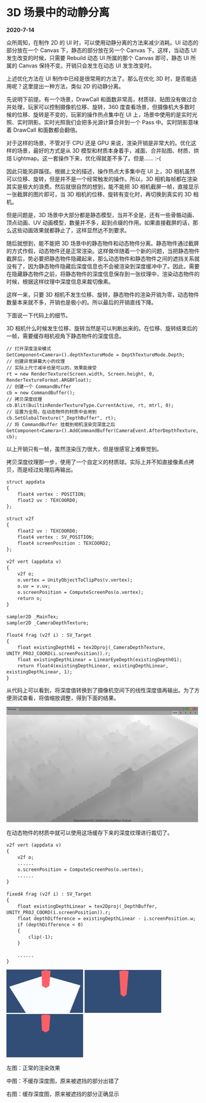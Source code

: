 # 3D 场景中的动静分离

**2020-7-14**

众所周知，在制作 2D 的 UI 时，可以使用动静分离的方法来减少消耗。UI 动态的部分放在一个 Canvas 下，静态的部分放在另一个 Canvas 下。这样，当动态 UI 发生改变的时候，只需要 Rebuild 动态 UI 所属的那个 Canvas 即可，静态 UI 所属的 Canvas 保持不变。开销只会发生在动态 UI 发生改变时。

上述优化方法在 UI 制作中已经是很常用的方法了。那么在优化 3D 时，是否能适用呢？这里提出一种方法，类似 2D 的动静分离。

先说明下前提。有一个场景，DrawCall 和面数非常高，材质球、贴图没有做过合并处理，玩家可以控制摄像机位移、旋转，360 度查看场景，但摄像机大多数时候的位移、旋转是不变的，玩家的操作热点集中在 UI 上，场景中使用的是实时光照、实时阴影。实时光照我们会把多光源计算合并到一个 Pass 中。实时阴影意味着 DrawCall 和面数都会翻倍。

对于这样的场景，不管对于 CPU 还是 GPU 来说，渲染开销是非常大的。优化这样的场景，最好的方式是从 3D 模型和材质本身着手，减面、合并贴图、材质、烘焙 Lightmap。这一套操作下来，优化得就差不多了。但是...... :-(

因此只能另辟蹊径。根据上文的描述，操作热点大多集中在 UI 上，3D  相机虽然可以位移、旋转，但是并不是一个经常触发的操作。所以，3D 相机每帧都在渲染其实是极大的浪费。然后就很自然的想到，能不能把 3D 相机截屏一帧，直接显示一张截屏的图片即可，当 3D 相机的位移、旋转有变化时，再切换到真实的 3D 相机。

但是问题是，3D 场景中大部分都是静态模型，当并不全是，还有一些骨骼动画、顶点动画、UV 动画模型，数量并不多，起到点缀的作用。如果直接截屏的话，那么这些动画效果就都静止了，这样显然达不到要求。

随后就想到，能不能把 3D 场景中的静态物件和动态物件分离。静态物件通过截屏的方式作假，动态物件还是正常渲染。这样做伴随着一个新的问题，当把静态物件截屏后，势必要把静态物件隐藏起来，那么动态物件和静态物件之间的遮挡关系就没有了，因为静态物件隐藏后深度信息也不会被渲染到深度缓冲中了。因此，需要在隐藏静态物件之前，将静态物件的深度信息保存到一张纹理中，渲染动态物件的时候，根据这样纹理中深度信息来裁切像素。

这样一来，只要 3D 相机不发生位移、旋转，静态物件的渲染开销为零，动态物件数量本来就不多，开销也是极小的。所以最后的开销直线下降。

下面说一下代码上的细节。

3D 相机什么时候发生位移、旋转当然是可以判断出来的。在位移、旋转结束后的一帧，需要缓存相机视角下静态物件的深度信息。

    // 打开深度渲染模式
    GetComponent<Camera>().depthTextureMode = DepthTextureMode.Depth;
    // 创建异常屏幕大小的纹理
    // 实际上尺寸减半也是可以的，效果能接受
    rt = new RenderTexture(Screen.width, Screen.height, 0, RenderTextureFormat.ARGBFloat);
    // 创建一个 CommandBuffer
    cb = new CommandBuffer();
    // 拷贝深度纹理
    cb.Blit(BuiltinRenderTextureType.CurrentActive, rt, mtrl, 0);
    // 设置为全局，在动态物件的材质中会用到
    cb.SetGlobalTexture("_DepthBuffer", rt);
    // 将 CommandBuffer 挂载到相机渲染完深度之后
    GetComponent<Camera>().AddCommandBuffer(CameraEvent.AfterDepthTexture, cb);

以上开销只有一帧，虽然渲染压力很大，但是很感官上难察觉到。

拷贝深度纹理那一步，使用了一个自定义的材质球。实际上并不知直接像素点拷贝，而是经过处理后再输出。

    struct appdata
    {
        float4 vertex : POSITION;
        float2 uv : TEXCOORD0;
    };

    struct v2f
    {
        float2 uv : TEXCOORD0;
        float4 vertex : SV_POSITION;
        float4 screenPosition : TEXCOORD2;
    };

    v2f vert (appdata v)
    {
        v2f o;
        o.vertex = UnityObjectToClipPos(v.vertex);
        o.uv = v.uv;
        o.screenPosition = ComputeScreenPos(o.vertex);
        return o;
    }

    sampler2D _MainTex;
    sampler2D _CameraDepthTexture;

    float4 frag (v2f i) : SV_Target
    {
        float existingDepth01 = tex2Dproj(_CameraDepthTexture, UNITY_PROJ_COORD(i.screenPosition)).r;
        float existingDepthLinear = LinearEyeDepth(existingDepth01);
        return float4(existingDepthLinear, existingDepthLinear, existingDepthLinear, 1);
    }

从代码上可以看到，将深度值转换到了摄像机空间下的线性深度值再输出。为了方便测试查看，将值缩放调整，得到下面的结果。

<img src="./IsolateStaticAndDynamicObjectsIn3D/1.png" width=500/>

在动态物件的材质中就可以使用这场缓存下来的深度纹理进行裁切了。

    v2f vert (appdata v)
    {
        v2f o;
        ......
        o.screenPosition = ComputeScreenPos(o.vertex);
        ......
    }

    fixed4 frag (v2f i) : SV_Target
    {
        float existingDepthLinear = tex2Dproj(_DepthBuffer, UNITY_PROJ_COORD(i.screenPosition)).r;
        float depthDifference = existingDepthLinear - i.screenPosition.w;
        if (depthDifference < 0)
        {
            clip(-1);
        }

        ......
    }

<img src="./IsolateStaticAndDynamicObjectsIn3D/2.png" width=200/>
<img src="./IsolateStaticAndDynamicObjectsIn3D/3.png" width=200/>
<img src="./IsolateStaticAndDynamicObjectsIn3D/4.png" width=200/>

左图：正常的渲染效果

中图：不缓存深度图，原来被遮挡的部分出错了

右图：缓存深度图，原来被遮挡的部分正确显示